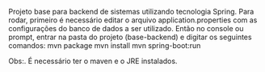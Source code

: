 Projeto base para backend de sistemas utilizando tecnologia Spring.
Para rodar, primeiro é necessário editar o arquivo application.properties com as configurações do banco de dados a ser utilizado.
Então no console ou prompt, entrar na pasta do projeto (base-backend) e digitar os seguintes comandos:
mvn package
mvn install
mvn spring-boot:run

Obs:. É necessário ter o maven e o JRE instalados.